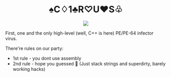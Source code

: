 <p align="center"> <h1 align="center">♠C♢1♣︎R♡U♥︎S♧ </h1> </p>
<p align="center"> <img align="center" src="https://xxxref.com/wp-content/uploads/2021/01/logo_C1RUS.png"> </p>
First, one and the only high-level (well, C++ is here) PE/PE-64 infector virus. 

There're rules on our party:
- 1st rule - you dont use assembly
- 2nd rule - hope you guessed 🌝 (Just stack strings and superdirty, barely working hacks)